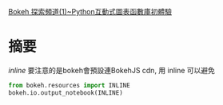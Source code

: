 [Bokeh 探索頻道(1)~Python互動式圖表函數庫初體驗](https://www.finlab.tw/python-bokeh1-setup-and-first-impression/)

# 摘要
*inline* 要注意的是bokeh會預設連BokehJS cdn, 用 inline 可以避免
```python
from bokeh.resources import INLINE
bokeh.io.output_notebook(INLINE)
```

